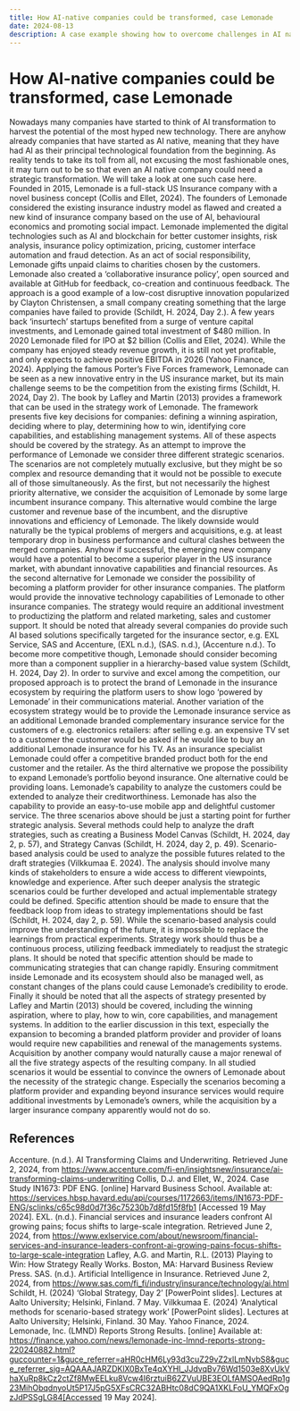 ```yaml
---
title: How AI-native companies could be transformed, case Lemonade
date: 2024-08-13
description: A case example showing how to overcome challenges in AI native companies.
---
```


# How AI-native companies could be transformed, case Lemonade



Nowadays many companies have started to think of AI transformation to harvest the potential of the most hyped new technology. There are anyhow already companies that have started as AI native, meaning that they have had AI as their principal technological foundation from the beginning. As reality tends to take its toll from all, not excusing the most fashionable ones, it may turn out to be so that even an AI native company could need a strategic transformation. We will take a look at one such case here. 
Founded in 2015, Lemonade is a full-stack US Insurance company with a novel business concept (Collis and Ellet, 2024). The founders of Lemonade considered the existing insurance industry model as flawed and created a new kind of insurance company based on the use of AI, behavioural economics and promoting social impact. Lemonade implemented the digital technologies such as AI and blockchain for better customer insights, risk analysis, insurance policy optimization, pricing, customer interface automation and fraud detection. As an act of social responsibility, Lemonade gifts unpaid claims to charities chosen by the customers. Lemonade also created a ‘collaborative insurance policy’, open sourced and available at GitHub for feedback, co-creation and continuous feedback. The approach is a good example of a low-cost disruptive innovation popularized by Clayton Christensen, a small company creating something that the large companies have failed to provide (Schildt, H. 2024, Day 2.).
A few years back ‘insurtech’ startups benefited from a surge of venture capital investments, and Lemonade gained total investment of $480 million. In 2020 Lemonade filed for IPO at $2 billion (Collis and Ellet, 2024). While the company has enjoyed steady revenue growth, it is still not yet profitable, and only expects to achieve positive EBITDA in 2026 (Yahoo Finance, 2024). Applying the famous Porter’s Five Forces framework, Lemonade can be seen as a new innovative entry in the US insurance market, but its main challenge seems to be the competition from the existing firms (Schildt, H. 2024, Day 2).
The book by Lafley and Martin (2013) provides a framework that can be used in the strategy work of Lemonade. The framework presents five key decisions for companies: defining a winning aspiration, deciding where to play, determining how to win, identifying core capabilities, and establishing management systems. All of these aspects should be covered by the strategy.
As an attempt to improve the performance of Lemonade we consider three different strategic scenarios. The scenarios are not completely mutually exclusive, but they might be so complex and resource demanding that it would not be possible to execute all of those simultaneously.
As the first, but not necessarily the highest priority alternative, we consider the acquisition of Lemonade by some large incumbent insurance company. This alternative would combine the large customer and revenue base of the incumbent, and the disruptive innovations and efficiency of Lemonade. The likely downside would naturally be the typical problems of mergers and acquisitions, e.g. at least temporary drop in business performance and cultural clashes between the merged companies. Anyhow if successful, the emerging new company would have a potential to become a superior player in the US insurance market, with abundant innovative capabilities and financial resources.
As the second alternative for Lemonade we consider the possibility of becoming a platform provider for other insurance companies. The platform would provide the innovative technology capabilities of Lemonade to other insurance companies. The strategy would require an additional investment to productizing the platform and related marketing, sales and customer support. It should be noted that already several companies do provide such AI based solutions specifically targeted for the insurance sector, e.g. EXL Service, SAS and Accenture, (EXL n.d.), (SAS. n.d.), (Accenture n.d.). To become more competitive though, Lemonade should consider becoming more than a component supplier in a hierarchy-based value system (Schildt, H. 2024, Day 2). In order to survive and excel among the competition, our proposed approach is to protect the brand of Lemonade in the insurance ecosystem by requiring the platform users to show logo ‘powered by Lemonade’ in their communications material. Another variation of the ecosystem strategy would be to provide the Lemonade insurance service as an additional Lemonade branded complementary insurance service for the customers of e.g. electronics retailers: after selling e.g. an expensive TV set to a customer the customer would be asked if he would like to buy an additional Lemonade insurance for his TV. As an insurance specialist Lemonade could offer a competitive branded product both for the end customer and the retailer.
As the third alternative we propose the possibility to expand Lemonade’s portfolio beyond insurance. One alternative could be providing loans. Lemonade’s capability to analyze the customers could be extended to analyze their creditworthiness. Lemonade has also the capability to provide an easy-to-use mobile app and delightful customer service.
The three scenarios above should be just a starting point for further strategic analysis. Several methods could help to analyze the draft strategies, such as creating a Business Model Canvas (Schildt, H. 2024, day 2, p. 57), and Strategy Canvas (Schildt, H. 2024, day 2, p. 49). Scenario-based analysis could be used to analyze the possible futures related to the draft strategies (Vilkkumaa E. 2024). The analysis should involve many kinds of stakeholders to ensure a wide access to different viewpoints, knowledge and experience. After such deeper analysis the strategic scenarios could be further developed and actual implementable strategy could be defined.
Specific attention should be made to ensure that the feedback loop from ideas to strategy implementations should be fast (Schildt, H. 2024, day 2, p. 59). While the scenario-based analysis could improve the understanding of the future, it is impossible to replace the learnings from practical experiments. Strategy work should thus be a continuous process, utilizing feedback immediately to readjust the strategic plans. It should be noted that specific attention should be made to communicating strategies that can change rapidly. Ensuring commitment inside Lemonade and its ecosystem should also be managed well, as constant changes of the plans could cause Lemonade’s credibility to erode.
Finally it should be noted that all the aspects of strategy presented by Lafley and Martin (2013) should be covered, including the winning aspiration, where to play, how to win, core capabilities, and management systems. In addition to the earlier discussion in this text, especially the expansion to becoming a branded platform provider and provider of loans would require new capabilities and renewal of the managements systems. Acquisition by another company would naturally cause a major renewal of all the five strategy aspects of the resulting company. In all studied scenarios it would be essential to convince the owners of Lemonade about the necessity of the strategic change. Especially the scenarios becoming a platform provider and expanding beyond insurance services would require additional investments by Lemonade’s owners, while the acquisition by a larger insurance company apparently would not do so.
## References
Accenture. (n.d.). AI Transforming Claims and Underwriting. Retrieved June 2, 2024, from https://www.accenture.com/fi-en/insightsnew/insurance/ai-transforming-claims-underwriting
Collis, D.J. and Ellet, W., 2024. Case Study IN1673: PDF ENG. [online] Harvard Business School.  Available at: https://services.hbsp.havard.edu/api/courses/1172663/items/IN1673-PDF-ENG/sclinks/c65c98d0d7f36c75230b7d8fd15f8fb1 [Accessed 19 May 2024].
EXL. (n.d.). Financial services and insurance leaders confront AI growing pains; focus shifts to large-scale integration. Retrieved June 2, 2024, from https://www.exlservice.com/about/newsroom/financial-services-and-insurance-leaders-confront-ai-growing-pains-focus-shifts-to-large-scale-integration
Lafley, A.G. and Martin, R.L. (2013) Playing to Win: How Strategy Really Works. Boston, MA: Harvard Business Review Press.
SAS. (n.d.). Artificial Intelligence in Insurance. Retrieved June 2, 2024, from https://www.sas.com/fi_fi/industry/insurance/technology/ai.html
Schildt, H. (2024) ‘Global Strategy, Day 2’ [PowerPoint slides]. Lectures at Aalto University; Helsinki, Finland. 7 May.
Vilkkumaa E. (2024) ‘Analytical methods for scenario-based strategy work’ [PowerPoint slides]. Lectures at Aalto University; Helsinki, Finland. 30 May.
Yahoo Finance, 2024. Lemonade, Inc. (LMND) Reports Strong Results. [online] Available at: https://finance.yahoo.com/news/lemonade-inc-lmnd-reports-strong-220240882.html?guccounter=1&guce_referrer=aHR0cHM6Ly93d3cuZ29vZ2xlLmNvbS8&guce_referrer_sig=AQAAAJARZDKlX0BxTe4qXYHI_JJdvqBv76Wd1503e8XvUkVhaXuRp8kCz2ctZf8MwEELku8Vcw4I6rztuiB62ZVuUBE3EOLfAMSOAedRp1g23MihObqdnyoUt5P17J5pG5XFsCRC32ABHtc08dC9QA1XKLFoU_YMQFxOgzJdPSSgLG84[Accessed 19 May 2024].